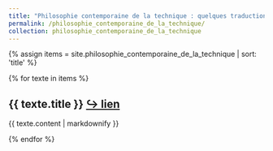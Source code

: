 ```yaml
---
title: "Philosophie contemporaine de la technique : quelques traductions de textes anglais"
permalink: /philosophie_contemporaine_de_la_technique/
collection: philosophie_contemporaine_de_la_technique
---
```


{% assign items = site.philosophie_contemporaine_de_la_technique | sort: 'title' %}

{% for texte in items %}
  <h2>{{ texte.title }} <a href="https://eyssette.github.io/dossiers{{- texte.url -}}">↪ lien</a></h2>
  <p>{{ texte.content | markdownify }}</p>
{% endfor %}

